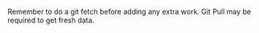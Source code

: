 Remember to do a git fetch before adding any extra work.
Git Pull may be required to get fresh data.
